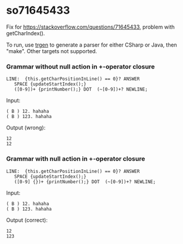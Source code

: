 # so71645433

Fix for https://stackoverflow.com/questions/71645433, problem with getCharIndex().

To run, use [trgen](https://github.com/kaby76/Domemtech.Trash/tree/main/trgen) to generate a parser for either CSharp or Java, then "make".
Other targets not supported.

### Grammar without null action in +-operator closure

```
LINE:  {this.getCharPositionInLine() == 0}? ANSWER
   SPACE {updateStartIndex();}
   ([0-9])+ {printNumber();} DOT  (~[0-9])+? NEWLINE;
```

Input:
```
( B ) 12. hahaha
( B ) 123. hahaha
```

Output (wrong):
```
12
12
```

### Grammar with null action in +-operator closure

```
LINE:  {this.getCharPositionInLine() == 0}? ANSWER
   SPACE {updateStartIndex();}
   ([0-9] {})+ {printNumber();} DOT  (~[0-9])+? NEWLINE;
```

Input:
```
( B ) 12. hahaha
( B ) 123. hahaha
```

Output (correct):
```
12
123
```
